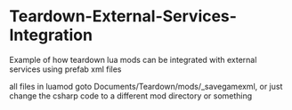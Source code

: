 # Teardown-External-Services-Integration

Example of how teardown lua mods can be integrated with external services using prefab xml files

all files in luamod goto Documents/Teardown/mods/_savegamexml, or just change the csharp code to a different mod directory or something
